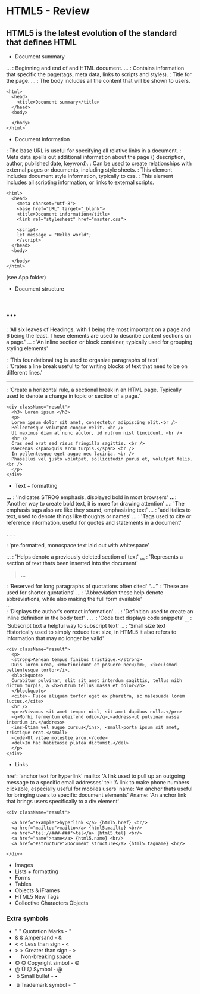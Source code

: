# HTML5 - Review

## HTML5 is the latest evolution of the standard that defines HTML

* Document summary

<html> ... </html> : Beginning and end of and HTML document.
<head> ... </head> : Contains information that specific the page(tags, meta data, links to scripts and styles).
<title> ... </title> : Title for the page.
<body> ... </body> : The body includes all the content that will be shown to users.

```
<html>
  <head>
    <title>Document summary</title>
  </head>
  <body>

  </body>
</html>
```

* Document information

<base /> : The base URL is useful for specifying all relative links in a document.
<meta /> : Meta data spells out additional information about the page () description, author, published date, keyword).
<link /> : Can be used to create relationships with external pages or documents, including style sheets.
<style> ... </style> : This element includes document style information, typically to css.
<script> ... </script>  : This element includes all scripting information, or links to external scripts.

```
<html>
  <head>
    <meta charset="utf-8">
    <base href="URL" target="_blank">
    <title>Document information</title>
    <link rel="stylesheet" href="master.css">

    <script>
    let message = "Hello world";
    </script>
  </head>
  <body>

  </body>
</html>
```
(see App folder)
* Document structure

<h1>...</h6> : 'All six leaves of Headings, with 1 being the most important on a page and 6 being the least. These elements are used to describe content sections on a page.'
<span>...</span> : 'An inline section or block container, typically used for grouping styling elements'
<p></p> : 'This foundational tag is used to organize paragraphs of text'
<br /> : 'Crates a line break useful to for writing blocks of text that need to be on different lines.'
<hr /> : 'Create a horizontal rule, a sectional break in an HTML page. Typically used to denote a change in topic or section of a page.'

```
<div className="result">
  <h3> Lorem ipsum </h3>
  <p>
  Lorem ipsum dolor sit amet, consectetur adipiscing elit.<br />
  Pellentesque volutpat congue velit. <br />
  Ut maximus diam at nunc auctor, id rutrum nisl tincidunt. <br />
  <hr />
  Cras sed erat sed risus fringilla sagittis. <br />
  Maecenas <span>quis arcu turpis.</span> <br />
  In pellentesque eget augue nec lacinia. <br />
  Phasellus vel justo volutpat, sollicitudin purus et, volutpat felis. <br />
  </p>
</div>
```
* Text + formatting

<strong>...</strong> : 'Indicates STROG emphasis, displayed bold in most browsers'
<b>...</b>: 'Another way to create bold text, it is more for drawing attention'
<em>...</em>: 'The emphasis tags also are like they sound, emphasizing text'
<i>...</i> : 'add italics to text, used to denote things like thoughts or names'
<cite>...</cite> : 'Tags used to cite or reference information, useful for quotes and statements in a document'
<pre>...</pre> : 'pre.formatted, monospace text laid out with whitespace'
<del>...</del> : 'Helps denote a previously deleted section of text'
<ins>...</ins> : 'Represents a section of text thats been inserted into the document'
<blockquote>...</blockquote> : 'Reserved for long paragraphs of quotations often cited'
<q>...</q> : 'These are used for shorter quotations'
<abbr>...</abbr> : 'Abbreviation these help denote abbreviations, while also making the full form available'
<address>...</address> : 'Displays the author's contact information'
<dfn>...</dfn> : 'Definition used to create an inline definition in the body text'
<code>...</code> : 'Code text displays code snippets'
<sub>...</sub> : 'Subscript text a helpful way to subscript text'
<small>...</small> : 'Small size text Historically used to simply reduce text size, in HTML5 it also refers to information that may no longer be valid'

```
<div className="result">
  <p>
  <strong>Aenean tempus finibus tristique.</strong>
  Duis lorem urna, <em>tincidunt et posuere nec</em>, <i>euismod pellentesque tortor</i>.
  <blockquote>
  Curabitur pulvinar, elit sit amet interdum sagittis, tellus nibh dictum turpis, a <b>rutrum tellus massa et dolor</b>.
  </blockquote>
  <cite>- Fusce aliquam tortor eget ex pharetra, ac malesuada lorem luctus.</cite>
  <br />
  <pre>Vivamus sit amet tempor nisl, sit amet dapibus nulla.</pre>
  <q>Morbi fermentum eleifend odio</q>,<address>ut pulvinar massa interdum in.</address>
  <ins>Etiam vel augue cursus</ins>, <small>porta ipsum sit amet, tristique erat.</small>
  <code>Ut vitae molestie arcu.</code>
  <del>In hac habitasse platea dictumst.</del>
  </p>
</div>
```

* Links

href: 'anchor text for hyperlink'
mailto: 'A link used to pull up an outgoing message to a specific email addresses'
tel: 'A link to make phone numbers clickable, especially useful for mobiles users'
name: 'An anchor thats useful for bringing users to specific document elements'
#name: 'An anchor link that brings users specifically to a div element'

```
<div className="result">

  <a href="example">hyperlink </a> {html5.href} <br/>
  <a href="mailto:">mailto</a> {html5.mailto} <br/>
  <a href="tel://###-###">tel</a> {html5.tel} <br/>
  <a href="name">name</a> {html5.name} <br/>
  <a href="#structure">Document structure</a> {html5.tagname} <br/>

</div>
```

* Images
* Lists + formatting
* Forms
* Tables
* Objects & iFrames
* HTML5 New Tags
* Collective Characters Objects

### Extra symbols
* &#34; &quot; Quotation Marks - "
* &#38; &amp; Ampersand - &
* &#60; &lt; Less than sign - <
* &#62; &gt; Greater than sign - >
* &#160; &nbsp; Non-breaking space
* &#169; &copy; Copyright simbol - ©
* &#64; &Uuml; @ Symbol - @
* &#149; &ouml; Small bullet - •
* &#153; &ucirc; Trademark symbol - ™
